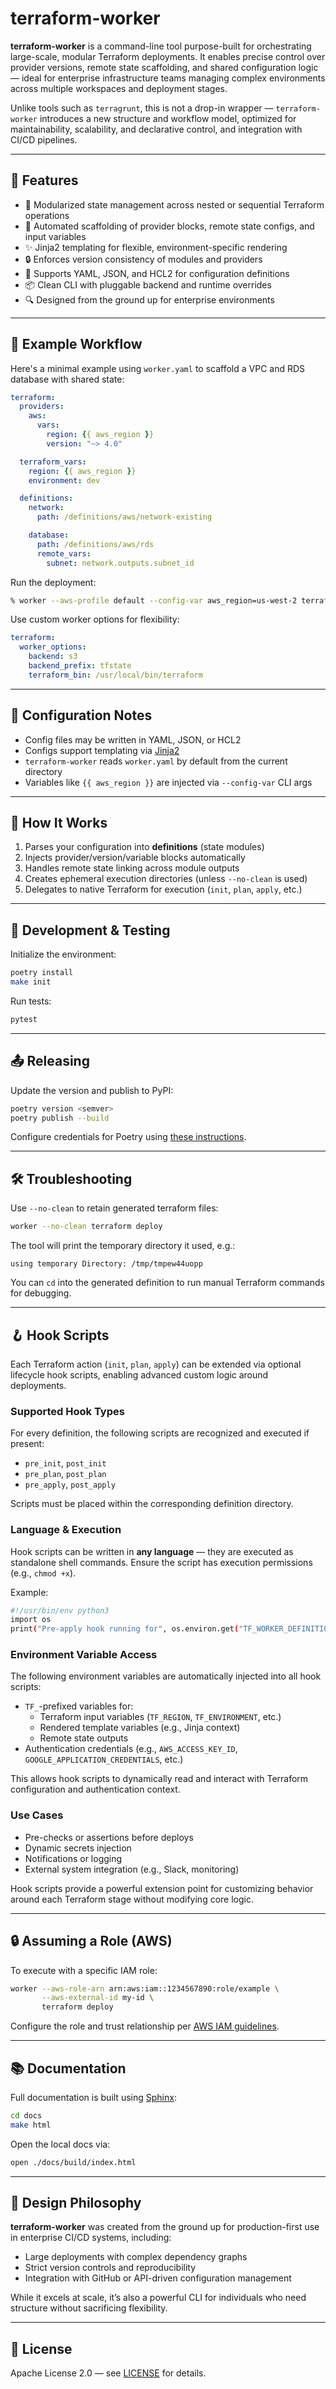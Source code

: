 # terraform-worker

**terraform-worker** is a command-line tool purpose-built for orchestrating large-scale, modular Terraform deployments. It enables precise control over provider versions, remote state scaffolding, and shared configuration logic — ideal for enterprise infrastructure teams managing complex environments across multiple workspaces and deployment stages.

Unlike tools such as `terragrunt`, this is not a drop-in wrapper — `terraform-worker` introduces a new structure and workflow model, optimized for maintainability, scalability, and declarative control, and integration with CI/CD pipelines.

---

## 🚀 Features

- 🔧 Modularized state management across nested or sequential Terraform operations
- 🧱 Automated scaffolding of provider blocks, remote state configs, and input variables
- ✨ Jinja2 templating for flexible, environment-specific rendering
- 🔒 Enforces version consistency of modules and providers
- 🧰 Supports YAML, JSON, and HCL2 for configuration definitions
- 📦 Clean CLI with pluggable backend and runtime overrides
- 🔍 Designed from the ground up for enterprise environments

---

## 🔄 Example Workflow

Here's a minimal example using `worker.yaml` to scaffold a VPC and RDS database with shared state:

```yaml
terraform:
  providers:
    aws:
      vars:
        region: {{ aws_region }}
        version: "~> 4.0"

  terraform_vars:
    region: {{ aws_region }}
    environment: dev

  definitions:
    network:
      path: /definitions/aws/network-existing

    database:
      path: /definitions/aws/rds
      remote_vars:
        subnet: network.outputs.subnet_id
```

Run the deployment:

```sh
% worker --aws-profile default --config-var aws_region=us-west-2 terraform deploy
```

Use custom worker options for flexibility:

```yaml
terraform:
  worker_options:
    backend: s3
    backend_prefix: tfstate
    terraform_bin: /usr/local/bin/terraform
```

---

## 📌 Configuration Notes

- Config files may be written in YAML, JSON, or HCL2
- Configs support templating via [Jinja2](https://jinja.palletsprojects.com/)
- `terraform-worker` reads `worker.yaml` by default from the current directory
- Variables like `{{ aws_region }}` are injected via `--config-var` CLI args

---

## 🧠 How It Works

1. Parses your configuration into **definitions** (state modules)
2. Injects provider/version/variable blocks automatically
3. Handles remote state linking across module outputs
4. Creates ephemeral execution directories (unless `--no-clean` is used)
5. Delegates to native Terraform for execution (`init`, `plan`, `apply`, etc.)

---

## 🧪 Development & Testing

Initialize the environment:

```bash
poetry install
make init
```

Run tests:

```bash
pytest
```

---

## 📤 Releasing

Update the version and publish to PyPI:

```bash
poetry version <semver>
poetry publish --build
```

Configure credentials for Poetry using [these instructions](https://python-poetry.org/docs/repositories/#configuring-credentials).

---

## 🛠 Troubleshooting

Use `--no-clean` to retain generated terraform files:

```sh
worker --no-clean terraform deploy
```

The tool will print the temporary directory it used, e.g.:

```text
using temporary Directory: /tmp/tmpew44uopp
```

You can `cd` into the generated definition to run manual Terraform commands for debugging.

---

## 🪝 Hook Scripts

Each Terraform action (`init`, `plan`, `apply`) can be extended via optional lifecycle hook scripts, enabling advanced custom logic around deployments.

### Supported Hook Types

For every definition, the following scripts are recognized and executed if present:

- `pre_init`, `post_init`
- `pre_plan`, `post_plan`
- `pre_apply`, `post_apply`

Scripts must be placed within the corresponding definition directory.

### Language & Execution

Hook scripts can be written in **any language** — they are executed as standalone shell commands. Ensure the script has execution permissions (e.g., `chmod +x`).

Example:
```bash
#!/usr/bin/env python3
import os
print("Pre-apply hook running for", os.environ.get("TF_WORKER_DEFINITION"))
```

### Environment Variable Access

The following environment variables are automatically injected into all hook scripts:

- `TF_`-prefixed variables for:
  - Terraform input variables (`TF_REGION`, `TF_ENVIRONMENT`, etc.)
  - Rendered template variables (e.g., Jinja context)
  - Remote state outputs
- Authentication credentials (e.g., `AWS_ACCESS_KEY_ID`, `GOOGLE_APPLICATION_CREDENTIALS`, etc.)

This allows hook scripts to dynamically read and interact with Terraform configuration and authentication context.

### Use Cases

- Pre-checks or assertions before deploys
- Dynamic secrets injection
- Notifications or logging
- External system integration (e.g., Slack, monitoring)

Hook scripts provide a powerful extension point for customizing behavior around each Terraform stage without modifying core logic.

---

## 🔒 Assuming a Role (AWS)

To execute with a specific IAM role:

```sh
worker --aws-role-arn arn:aws:iam::1234567890:role/example \
       --aws-external-id my-id \
       terraform deploy
```

Configure the role and trust relationship per [AWS IAM guidelines](https://docs.aws.amazon.com/IAM/latest/UserGuide/id_roles_create_for-user.html).

---

## 📚 Documentation

Full documentation is built using [Sphinx](https://www.sphinx-doc.org/en/master/):

```bash
cd docs
make html
```

Open the local docs via:

```sh
open ./docs/build/index.html
```

---

## 🧭 Design Philosophy

**terraform-worker** was created from the ground up for production-first use in enterprise CI/CD systems, including:
- Large deployments with complex dependency graphs
- Strict version controls and reproducibility
- Integration with GitHub or API-driven configuration management

While it excels at scale, it’s also a powerful CLI for individuals who need structure without sacrificing flexibility.

---
## 🔗 License

Apache License 2.0 — see [LICENSE](./LICENSE) for details.

